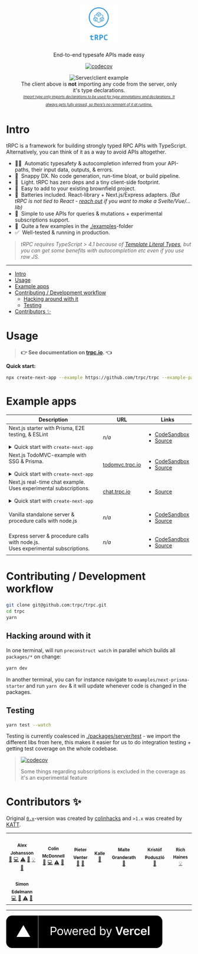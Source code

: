 <div align="center">
  <h1 align="center">
    <img src="./www/static/img/logo-text.png" alt="tRPC" height="100" />
  </h1>
  <p>End-to-end typesafe APIs made easy</p>
  <p>
    <a href="https://codecov.io/gh/trpc/trpc">
      <img src="https://codecov.io/gh/trpc/trpc/branch/main/graph/badge.svg?token=KPPS918B0G" alt="codecov">
    </a>
  </p>
  <p>
    <figure>
      <img src="https://storage.googleapis.com/trpc/trpcgif.gif" alt="Server/client example" />
      <figcaption>
        The client above is <strong>not</strong> importing any code from the server, only it's type declarations.
        <br/>
        <sub><sup><em><a href="https://www.typescriptlang.org/docs/handbook/release-notes/typescript-3-8.html#type-only-imports-and-export">Import type only imports declarations to be used for type annotations and declarations. It always gets fully erased, so there’s no remnant of it at runtime.</a></em></sup></sub>
      </figcaption>
    </figure>
  </p>
</div>

# Intro

tRPC is a framework for building strongly typed RPC APIs with TypeScript. Alternatively, you can think of it as a way to avoid APIs altogether. 

- 🧙‍♂️&nbsp; Automatic typesafety & autocompletion inferred from your API-paths, their input data, outputs, & errors.
- 🐎&nbsp; Snappy DX. No code generation, run-time bloat, or build pipeline.
- 🍃&nbsp; Light. tRPC has zero deps and a tiny client-side footprint.
- 🐻&nbsp; Easy to add to your existing brownfield project.
- 🔋&nbsp; Batteries included. React-library + Next.js/Express adapters. _(But tRPC is not tied to React - [reach out](https://twitter.com/alexdotjs) if you want to make a Svelte/Vue/... lib)_
- 🥃&nbsp; Simple to use APIs for queries & mutations + experimental subscriptions support.
- 👀&nbsp; Quite a few examples in the [./examples](./examples)-folder
- ✅&nbsp; Well-tested & running in production.

> _tRPC requires TypeScript > 4.1 because of [Template Literal Types](https://www.typescriptlang.org/docs/handbook/2/template-literal-types.html), but you can get some benefits with autocompletion etc even if you use raw JS._

---

- [Intro](#intro)
- [Usage](#usage)
- [Example apps](#example-apps)
- [Contributing / Development workflow](#contributing--development-workflow)
  - [Hacking around with it](#hacking-around-with-it)
  - [Testing](#testing)
- [Contributors ✨](#contributors-)


# Usage

> **👉  See documentation on [trpc.io](https://trpc.io/docs). 👈**


**Quick start:**

```bash
npx create-next-app --example https://github.com/trpc/trpc --example-path examples/next-prisma-starter trpc-prisma-starter
```

# Example apps

<table>
  <thead>
    <tr>
      <th>Description</th>
      <th>URL</th>
      <th>Links</th>
    </tr>
  </thead>
  <tbody>
    <tr>
      <td>
        Next.js starter with Prisma, E2E testing, &amp; ESLint
        <br/><br/>
        <details>
          <summary>Quick start with <code>create-next-app</code></summary>
          <code>npx create-next-app --example https://github.com/trpc/trpc --example-path examples/next-prisma-starter trpc-prisma-starter</code>
        </details>
      </td>
      <td><em>n/a</em></td>
      <td>
        <ul>
          <li><a href="https://codesandbox.io/s/github/trpc/trpc/tree/main/examples/next-prisma-starter?file=/src/pages/index.tsx">CodeSandbox</a></li>
          <li><a href="https://github.com/trpc/trpc/tree/main/examples/next-prisma-starter">Source</a></li>
        </ul>
      </td>
    </tr>
    <tr>
      <td>
        Next.js TodoMVC-example with SSG & Prisma.
        <br/><br/>
        <details>
          <summary>Quick start with <code>create-next-app</code></summary>
          <code>npx create-next-app --example https://github.com/trpc/trpc --example-path examples/next-prisma-todomvc trpc-todo</code>
        </details>
      </td>
      <td><a href="https://todomvc.trpc.io">todomvc.trpc.io</a></td>
      <td>
        <ul>
          <li><a href="https://codesandbox.io/s/github/trpc/trpc/tree/main/examples/next-prisma-todomvc?file=/pages/%5Bfilter%5D.tsx">CodeSandbox</a></li>
          <li><a href="https://github.com/trpc/trpc/tree/main/examples/next-prisma-todomvc">Source</a></li>
        </ul>
      </td>
    </tr>
    <tr>
      <td>
        Next.js real-time chat example.
        <br/>
        Uses experimental subscriptions.
        <br/><br/>
        <details>
          <summary>Quick start with <code>create-next-app</code></summary>
          <code>npx create-next-app --example https://github.com/trpc/trpc --example-path examples/next-chat trpc-chat</code>
        </details>
      </td>
      <td><a href="https://chat.trpc.io">chat.trpc.io</a></td>
      <td>
        <ul>
          <li><a href="https://github.com/trpc/trpc/tree/main/examples/next-chat">Source</a></li>
        </ul>
      </td>
    </tr>
    <tr>
      <td>Vanilla standalone server &amp; procedure calls with node.js</td>
      <td><em>n/a</em></td>
      <td>
        <ul>
          <li><a href="https://githubbox.com/trpc/trpc/tree/main/examples/standalone-server">CodeSandbox</a></li>
          <li><a href="https://github.com/trpc/trpc/tree/main/examples/standalone-server">Source</a></li>
        </ul>
      </td>
    </tr>
    <tr>
      <td>Express server &amp; procedure calls with node.js.<br/>Uses experimental subscriptions.</td>
      <td><em>n/a</em></td>
      <td>
        <ul>
          <li><a href="https://githubbox.com/trpc/trpc/tree/main/examples/express-server">CodeSandbox</a></li>
          <li><a href="https://github.com/trpc/trpc/tree/main/examples/express-server">Source</a></li>
        </ul>
      </td>
    </tr>
  </tbody>
</table>

# Contributing / Development workflow

```bash
git clone git@github.com:trpc/trpc.git
cd trpc
yarn
```

## Hacking around with it


In one terminal, will run `preconstruct watch` in parallel which builds all `packages/*` on change:

```bash
yarn dev
```

In another terminal, you can for instance navigate to `examples/next-prisma-starter` and run `yarn dev` & it will update whenever code is changed in the packages.

## Testing

```bash
yarn test --watch
```

Testing is currently coalesced in [./packages/server/test](./packages/server/test) - we import the different libs from here, this makes it easier for us to do integration testing + getting test coverage on the whole codebase.

> [![codecov](https://codecov.io/gh/trpc/trpc/branch/main/graph/badge.svg?token=KPPS918B0G)](https://codecov.io/gh/trpc/trpc) 
> 
> Some things regarding subscriptions is excluded in the coverage as it's an experimental feature


# Contributors ✨

Original [`0.x`](https://github.com/trpc/trpc/tree/v0.x)-version was created by [colinhacks](https://github.com/colinhacks) and `>1.x` was created by [KATT](https://twitter.com/alexdotjs).

<!-- ALL-CONTRIBUTORS-LIST:START - Do not remove or modify this section -->
<!-- prettier-ignore-start -->
<!-- markdownlint-disable -->
<table>
  <tr>
    <td align="center"><a href="https://twitter.com/alexdotjs"><img src="https://avatars.githubusercontent.com/u/459267?v=4?s=100" width="100px;" alt=""/><br /><sub><b>Alex Johansson</b></sub></a><br /><a href="#ideas-KATT" title="Ideas, Planning, & Feedback">🤔</a> <a href="https://github.com/trpc/trpc/commits?author=KATT" title="Code">💻</a> <a href="https://github.com/trpc/trpc/commits?author=KATT" title="Tests">⚠️</a> <a href="https://github.com/trpc/trpc/commits?author=KATT" title="Documentation">📖</a> <a href="#example-KATT" title="Examples">💡</a> <a href="#maintenance-KATT" title="Maintenance">🚧</a></td>
    <td align="center"><a href="https://colinhacks.com/"><img src="https://avatars.githubusercontent.com/u/3084745?v=4?s=100" width="100px;" alt=""/><br /><sub><b>Colin McDonnell</b></sub></a><br /><a href="#ideas-colinhacks" title="Ideas, Planning, & Feedback">🤔</a> <a href="https://github.com/trpc/trpc/commits?author=colinhacks" title="Code">💻</a> <a href="https://github.com/trpc/trpc/commits?author=colinhacks" title="Tests">⚠️</a> <a href="https://github.com/trpc/trpc/commits?author=colinhacks" title="Documentation">📖</a></td>
    <td align="center"><a href="https://pieter.venter.pro"><img src="https://avatars.githubusercontent.com/u/1845861?v=4?s=100" width="100px;" alt=""/><br /><sub><b>Pieter Venter</b></sub></a><br /><a href="#ideas-cyrus-za" title="Ideas, Planning, & Feedback">🤔</a> <a href="https://github.com/trpc/trpc/pulls?q=is%3Apr+reviewed-by%3Acyrus-za" title="Reviewed Pull Requests">👀</a></td>
    <td align="center"><a href="https://sendou.cc/"><img src="https://avatars.githubusercontent.com/u/38327916?v=4?s=100" width="100px;" alt=""/><br /><sub><b>Kalle</b></sub></a><br /><a href="https://github.com/trpc/trpc/issues?q=author%3ASendouc" title="Bug reports">🐛</a></td>
    <td align="center"><a href="http://granderath.tech"><img src="https://avatars.githubusercontent.com/u/22001111?v=4?s=100" width="100px;" alt=""/><br /><sub><b>Malte Granderath</b></sub></a><br /><a href="https://github.com/trpc/trpc/issues?q=author%3Amgranderath" title="Bug reports">🐛</a></td>
    <td align="center"><a href="https://github.com/kripod"><img src="https://avatars.githubusercontent.com/u/14854048?v=4?s=100" width="100px;" alt=""/><br /><sub><b>Kristóf Poduszló</b></sub></a><br /><a href="#ideas-kripod" title="Ideas, Planning, & Feedback">🤔</a></td>
    <td align="center"><a href="https://www.richardhaines.dev"><img src="https://avatars.githubusercontent.com/u/22930449?v=4?s=100" width="100px;" alt=""/><br /><sub><b>Rich Haines</b></sub></a><br /><a href="#example-molebox" title="Examples">💡</a></td>
  </tr>
  <tr>
    <td align="center"><a href="https://github.com/simonedelmann"><img src="https://avatars.githubusercontent.com/u/2821076?v=4?s=100" width="100px;" alt=""/><br /><sub><b>Simon Edelmann</b></sub></a><br /><a href="https://github.com/trpc/trpc/commits?author=simonedelmann" title="Code">💻</a> <a href="#ideas-simonedelmann" title="Ideas, Planning, & Feedback">🤔</a> <a href="https://github.com/trpc/trpc/commits?author=simonedelmann" title="Tests">⚠️</a> <a href="https://github.com/trpc/trpc/commits?author=simonedelmann" title="Documentation">📖</a></td>
  </tr>
</table>

<!-- markdownlint-restore -->
<!-- prettier-ignore-end -->

<!-- ALL-CONTRIBUTORS-LIST:END -->



---

[![Powered by Vercel](./images/powered-by-vercel.svg "Powered by Vercel")](https://vercel.com/?utm_source=trpc&utm_campaign=oss)
